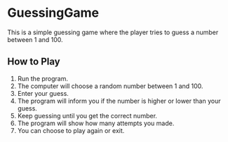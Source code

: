# GuessingGame
This is a simple guessing game where the player tries to guess a number between 1 and 100.

## How to Play

1. Run the program.
2. The computer will choose a random number between 1 and 100.
3. Enter your guess.
4. The program will inform you if the number is higher or lower than your guess.
5. Keep guessing until you get the correct number.
6. The program will show how many attempts you made.
7. You can choose to play again or exit.
